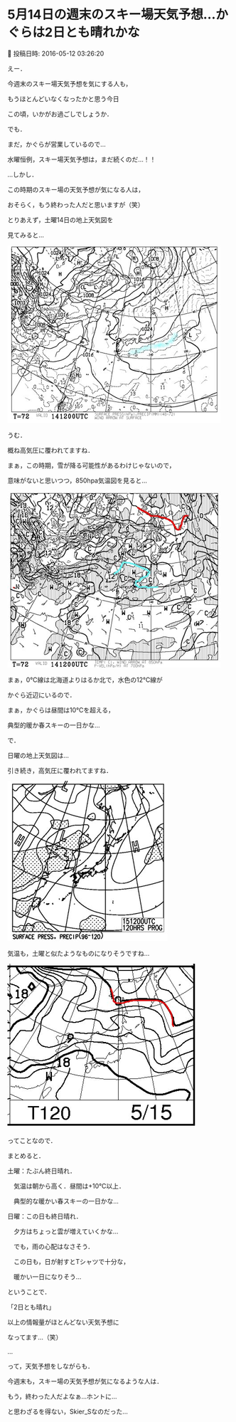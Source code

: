 # 5月14日の週末のスキー場天気予想…かぐらは2日とも晴れかな

📅 投稿日時: 2016-05-12 03:26:20

えー．


今週末のスキー場天気予想を気にする人も，


もうほとんどいなくなったかと思う今日


この頃，いかがお過ごしでしょうか．





でも．


まだ，かぐらが営業しているので…


水曜恒例，スキー場天気予想は，まだ続くのだ…！！





…しかし．


この時期のスキー場の天気予想が気になる人は，


おそらく，もう終わった人だと思いますが（笑）





とりあえず，土曜14日の地上天気図を


見てみると…




![b943550a64244f8ed0160cab61a11243.jpg](images/b943550a64244f8ed0160cab61a11243.jpg)




うむ．


概ね高気圧に覆われてますね．





まぁ，この時期，雪が降る可能性があるわけじゃないので，


意味がないと思いつつ，850hpa気温図を見ると…




![85c99ec572e2010368a2b75508c2b720.jpg](images/85c99ec572e2010368a2b75508c2b720.jpg)




まぁ，0℃線は北海道よりはるか北で，水色の12℃線が


かぐら近辺にいるので．


まぁ，かぐらは昼間は10℃を超える，


典型的暖か春スキーの一日かな…





で．


日曜の地上天気図は…


引き続き，高気圧に覆われてますね．




![2aa9f1fced8f034c810032591794eee3.jpg](images/2aa9f1fced8f034c810032591794eee3.jpg)







気温も，土曜と似たようなものになりそうですね…




![52ae69bdcaa1b47709d9be4be3e8633c.jpg](images/52ae69bdcaa1b47709d9be4be3e8633c.jpg)







ってことなので．


まとめると．





土曜：たぶん終日晴れ．


　気温は朝から高く．昼間は+10℃以上．


　典型的な暖かい春スキーの一日かな…





日曜：この日も終日晴れ．


　夕方はちょっと雲が増えていくかな…


　でも，雨の心配はなさそう．


　この日も，日が射すとTシャツで十分な，


　暖かい一日になりそう…





ということで．


「2日とも晴れ」


以上の情報量がほとんどない天気予想に


なってます…（笑）





…


って，天気予想をしながらも．


今週末も，スキー場の天気予想が気になるような人は．


もう，終わった人だよなぁ…ホントに…


と思わざるを得ない，Skier_Sなのだった…
